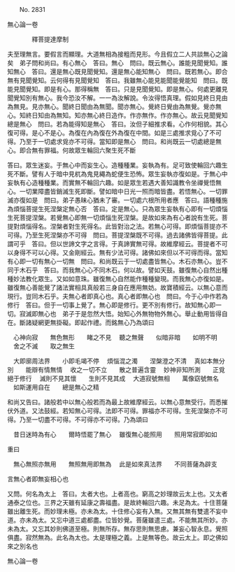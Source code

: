 ﻿　　No. 2831

無心論一卷

　　　　釋菩提達摩制


夫至理無言。要假言而顯理。大道無相為接粗而見形。今且假立二人共談無心之論矣　弟子問和尚曰。有心無心　答曰。無心　問曰。既云無心。誰能見聞覺知。誰知無心　答曰。還是無心既見聞覺知。還是無心能知無心　問曰。既若無心。即合無有見聞覺知。云何得有見聞覺知　答曰。我雖無心能見能聞能覺能知　問曰。既能見聞覺知。即是有心。那得稱無　答曰。只是見聞覺知。即是無心。何處更離見聞覺知別有無心。我今恐汝不解。一一為汝解說。令汝得悟真理。假如見終日見由為無見。見亦無心。聞終日聞由為無聞。聞亦無心。覺終日覺由為無覺。覺亦無心。知終日知由為無知。知亦無心終日造作。作亦無作。作亦無心。故云見聞覺知總是無心　問曰。若為能得知是無心　答曰。汝但子細推求看。心作何相貌。其心復可得。是心不是心。為復在內為復在外為復在中間。如是三處推求覓心了不可得。乃至于一切處求覓亦不可得。當知即是無心　問曰。和尚既云一切處總是無心。即合無有罪福。何故眾生輪回六聚生死不斷

答曰。眾生迷妄。于無心中而妄生心。造種種業。妄執為有。足可致使輪回六趣生死不斷。譬有人于暗中見杌為鬼見繩為蛇便生恐怖。眾生妄執亦復如是。于無心中妄執有心造種種業。而實無不輪回六趣。如是眾生若遇大善知識教令坐禪覺悟無心。一切業障盡皆銷滅生死即斷。譬如暗中日光一照而暗皆盡。若悟無心。一切罪滅亦復如是　問曰。弟子愚昧心猶未了審。一切處六根所用者應　答曰。語種種施為煩惱菩提生死涅槃定無心否　答曰。定是無心。只為眾生妄執有心即有一切煩惱生死菩提涅槃。若覺無心即無一切煩惱生死涅槃。是故如來為有心者說有生死。菩提對煩惱得名。涅槃者對生死得名。此皆對治之法。若無心可得。即煩惱菩提亦不可得。乃至生死涅槃亦不可得　問曰。菩提涅槃既不可得。過去諸佛皆得菩提。此謂可乎　答曰。但以世諦文字之言得。于真諦實無可得。故維摩經云。菩提者不可以身得不可以心得。又金剛經云。無有少法可得。諸佛如來但以不可得而得。當知有心即一切有無心一切無　問曰。和尚既云于一切處盡皆無心。木石亦無心。豈不同于木石乎　答曰。而我無心心不同木石。何以故。譬如天鼓。雖復無心自然出種種妙法教化眾生。又如如意珠。雖復無心自然能作種種變現。而我無心亦復如是。雖復無心善能覺了諸法實相具真般若三身自在應用無妨。故寶積經云。以無心意而現行。豈同木石乎。夫無心者即真心也。真心者即無心也　問曰。今于心中作若為修行　答曰。但于一切事上覺了。無心即是修行。更不別有修行。故知無心即一切。寂滅即無心也　弟子于是忽然大悟。始知心外無物物外無心。舉止動用皆得自在。斷諸疑網更無掛礙。即起作禮。而銘無心乃為頌曰

　心神向寂　　無色無形　　睹之不見
　聽之無聲　　似暗非暗　　如明不明
　舍之不滅　　取之無生　

　大即廓周法界　　小即毛竭不停
　煩惱混之濁　　涅槃澄之不清
　真如本無分別　　能辯有情無情
　收之一切不立　　散之普遍含靈
　妙神非知所測　　正覓絕于修行
　滅則不見其懷　　生則不見其成
　大道寂號無相　　萬像窈號無名
　如斯運用自在　　總是無心之精　

和尚又告曰。諸般若中以無心般若而為最上故維摩經云。以無心意無受行。而悉摧伏外道。又法鼓經。若知無心可得。法即不可得。罪福亦不可得。生死涅槃亦不可得。乃至一切盡不可得。不可得亦不可得。乃為頌曰

　昔日迷時為有心　　爾時悟罷了無心
　雖復無心能照用　　照用常寂即如如　

重曰

　無心無照亦無用　　無照無用即無為
　此是如來真法界　　不同菩薩為辟支　

言無心者即無妄相心也

又問。何名為太上　答曰。太者大也。上者高也。窮高之妙理故云太上也。又太者通泰之位也。三界之天雖有延康之壽福盡。是故終輪回六趣。未足為太。十住菩薩雖出離生死。而妙理未極。亦未為太。十住修心妄有入無。又無其無有雙遣不妄中道。亦未為太。又忘中道三處都盡。位皆妙覺。菩薩雖遣三處。不能無其所妙。亦未為太。又忘其妙則佛道至極。則無所存。無存思則無思慮。兼妄心智永息。覺照俱盡。寂然無為。此名為太也。太是理極之義。上是無等色。故云太上。即之佛如來之別名也

無心論一卷
